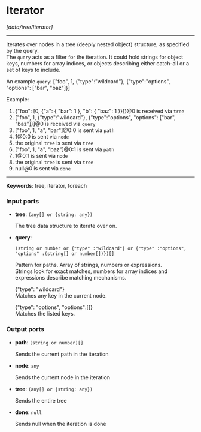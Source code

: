 # Iterator

_[data/tree/Iterator]_

---

Iterates over nodes in a tree (deeply nested object) structure, as specified by the query.  
The `query` acts as a filter for the iteration. It could hold strings for object keys, numbers for array indices, or objects describing either catch-all or a set of keys to include.  
  
An example `query`: ["foo", 1, {"type":"wildcard"}, {"type":"options", "options": ["bar", "baz"]}]  
  
Example:  
1. {"foo": [0, {"a": { "bar": 1 }, "b": { "baz": 1 }}]}@0 is received via `tree`  
2.  ["foo", 1, {"type":"wildcard"}, {"type":"options", "options": ["bar", "baz"]}]@0 is received via `query`  
3. ["foo", 1, "a", "bar"]@0:0 is sent via `path`  
4. 1@0:0 is sent via `node`  
5. the original `tree` is sent via `tree`  
6. ["foo", 1, "a", "baz"]@0:1 is sent via `path`  
7. 1@0:1 is sent via `node`  
8. the original `tree` is sent via `tree`  
9. null@0 is sent via `done`  

---

__Keywords__: tree, iterator, foreach

### Input ports

* __tree__: ` (any[] or {string: any}) `

    The tree data structure to iterate over on.  


* __query__: 
    ```
    (string or number or {"type" :"wildcard"} or {"type" :"options", "options" :(string[] or number[])})[]
    ```

    Pattern for paths. Array of strings, numbers or expressions.  
    Strings look for exact matches, numbers for array indices and expressions describe matching mechanisms.  
      
    {"type": "wildcard"}  
    Matches any key in the current node.  
      
    {"type": "options", "options":[]}  
    Matches the listed keys.  

### Output ports

* __path__: ` (string or number)[] `

    Sends the current path in the iteration  


* __node__: ` any `

    Sends the current node in the iteration  


* __tree__: ` (any[] or {string: any}) `

    Sends the entire tree  


* __done__: ` null `

    Sends null when the iteration is done  

